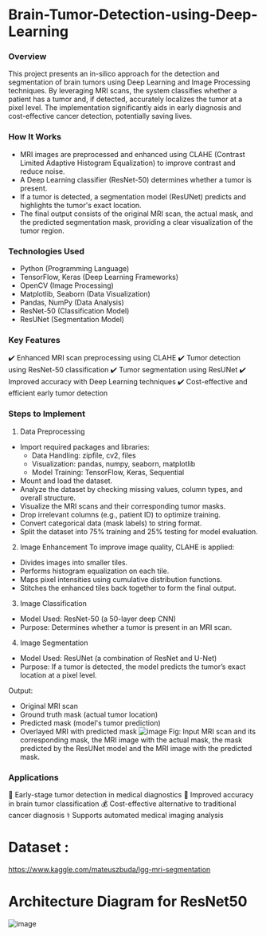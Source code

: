 # Brain-Tumor-Detection-using-Deep-Learning

### Overview
This project presents an in-silico approach for the detection and segmentation of brain tumors using Deep Learning and Image Processing techniques. By leveraging MRI scans, the system classifies whether a patient has a tumor and, if detected, accurately localizes the tumor at a pixel level. The implementation significantly aids in early diagnosis and cost-effective cancer detection, potentially saving lives.

### How It Works
- MRI images are preprocessed and enhanced using CLAHE (Contrast Limited Adaptive Histogram Equalization) to improve contrast and reduce noise.
- A Deep Learning classifier (ResNet-50) determines whether a tumor is present.
- If a tumor is detected, a segmentation model (ResUNet) predicts and highlights the tumor's exact location.
- The final output consists of the original MRI scan, the actual mask, and the predicted segmentation mask, providing a clear visualization of the tumor region.
  
### Technologies Used
- Python (Programming Language)
- TensorFlow, Keras (Deep Learning Frameworks)
- OpenCV (Image Processing)
- Matplotlib, Seaborn (Data Visualization)
- Pandas, NumPy (Data Analysis)
- ResNet-50 (Classification Model)
- ResUNet (Segmentation Model)
  
### Key Features
✔️ Enhanced MRI scan preprocessing using CLAHE
✔️ Tumor detection using ResNet-50 classification
✔️ Tumor segmentation using ResUNet
✔️ Improved accuracy with Deep Learning techniques
✔️ Cost-effective and efficient early tumor detection

### Steps to Implement
1. Data Preprocessing
- Import required packages and libraries:
  - Data Handling: zipfile, cv2, files
  - Visualization: pandas, numpy, seaborn, matplotlib
  - Model Training: TensorFlow, Keras, Sequential
- Mount and load the dataset.
- Analyze the dataset by checking missing values, column types, and overall structure.
- Visualize the MRI scans and their corresponding tumor masks.
- Drop irrelevant columns (e.g., patient ID) to optimize training.
- Convert categorical data (mask labels) to string format.
- Split the dataset into 75% training and 25% testing for model evaluation.
  
2. Image Enhancement
To improve image quality, CLAHE is applied:
- Divides images into smaller tiles.
- Performs histogram equalization on each tile.
- Maps pixel intensities using cumulative distribution functions.
- Stitches the enhanced tiles back together to form the final output.
  
3. Image Classification
- Model Used: ResNet-50 (a 50-layer deep CNN)
- Purpose: Determines whether a tumor is present in an MRI scan.
  
4. Image Segmentation
- Model Used: ResUNet (a combination of ResNet and U-Net)
- Purpose: If a tumor is detected, the model predicts the tumor’s exact location at a pixel level.
  
Output:
- Original MRI scan
- Ground truth mask (actual tumor location)
- Predicted mask (model's tumor prediction)
- Overlayed MRI with predicted mask
  ![image](https://github.com/user-attachments/assets/0436f34d-2f0c-47c6-92da-d40d09475f1c)
Fig: Input MRI scan and its corresponding mask, the MRI image with the actual mask, the mask predicted by the ResUNet model and the MRI image with the predicted mask.

### Applications
🏥 Early-stage tumor detection in medical diagnostics
🧠 Improved accuracy in brain tumor classification
💰 Cost-effective alternative to traditional cancer diagnosis
⚕️ Supports automated medical imaging analysis



# Dataset :
 https://www.kaggle.com/mateuszbuda/lgg-mri-segmentation

# Architecture Diagram for ResNet50
![image](https://github.com/user-attachments/assets/e3aef69a-568a-48ad-b892-408bb7b6a7ba)

